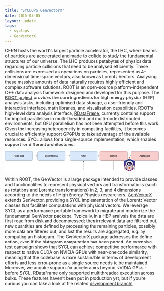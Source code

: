 ```yaml
---
title: "SYCLOPS GenVectorX"
date: 2025-03-05
layout: update
tags:
  - syclops
  - GenVectorX
---
```



CERN hosts the world's largest particle accelerator, the LHC, where beams of particles are accelerated and made to
collide to study the fundamental structures of our universe. The LHC produces petabytes of physics data regarding
particle collisions that need to be analysed efficiently. These collisions are expressed as operations on particles,
represented as 4-dimensional time-space vectors, also known as Lorentz Vectors. Analysing these massive amounts of data
naturally requires highly efficient and complex software solutions. ROOT is an open-source platform-independent C++ data
analysis framework designed and developed for this purpose. The [ROOT project](https://root.cern) provides the core
ingredients for high energy physics (HEP) analysis tasks, including optimised data storage, a user-friendly and
interactive interface, math libraries, and visualisation capabilities. ROOT’s high-level data analysis
interface, [RDataFrame](https://root.cern/doc/master/classROOT_1_1RDataFrame.html), currently contains
support for implicit parallelism in multi-threaded and multi-node distributed environments, but GPU parallelism has not
been attempted before this work. Given the increasing heterogeneity in computing facilities, it becomes crucial to
efficiently support GPGPUs to take advantage of the available resources. SYCL allows for a single-source implementation,
which enables support for different architectures.

![Image 1](/static/images/updates/2025-03-05-syclops-genvector-x/image.webp)

Within ROOT, the GenVector is a large package intended to provide classes and functionalities to represent physical
vectors and transformations (such as rotations and Lorentz transformations) in 2, 3, and 4 dimensions, according to the
needs of High Energy Physics researchers. [GenVectorX](https://arxiv.org/abs/2312.02756) extends GenVector, providing a
SYCL implementation of the Lorentz Vector classes that facilitate computations with physical vectors. We leverage SYCL 
as a performance portable framework to migrate and modernize the fundamental GenVector package. Typically, in a HEP 
analysis the data are first read from disk and decompressed; then irrelevant data are filtered out, new quantities 
are defined by processing the remaining particles, possibly more data are filtered out, and last the results are 
aggregated, e.g. by computing an histogram. The GenVectorX package addresses the define action, even if the histogram 
computation has been ported. An extensive test campaign shows that SYCL can achieve competitive performance with 
respect to native CUDA on NVIDIA GPUs with near-one code similarity, meaning that the codebase is more sustainable 
in terms of development efforts and less error-prone as a single source needs to be maintained. Moreover, we acquire 
support for accelerators beyond NVIDIA GPUs - before SYCL, RDataFrame only supported multithreaded execution across 
bulks. These features haven’t been put in production yet, but if you’re curious you can take a look at the 
related [development branch!](https://github.com/mdessole/root/tree/genvectorx_gpu_histogram_bulk-2.0)

